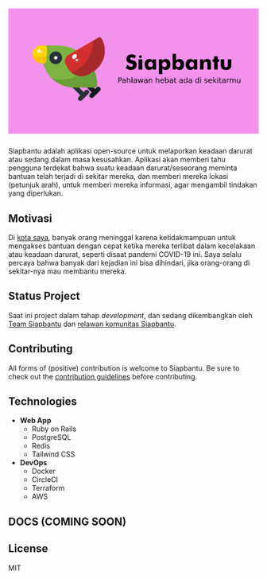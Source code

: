 # [![Siapbantu](assets/SiapbantuLogo.png)](https://siapbantu.com)

Siapbantu adalah aplikasi open-source untuk melaporkan keadaan darurat atau sedang dalam masa kesusahkan. Aplikasi akan memberi tahu pengguna terdekat bahwa suatu keadaan darurat/seseorang meminta bantuan telah terjadi di sekitar mereka, dan memberi mereka lokasi (petunjuk arah), untuk memberi mereka informasi, agar mengambil tindakan yang diperlukan.

## Motivasi

Di [kota saya](https://en.wikipedia.org/wiki/Pekanbaru), banyak orang meninggal karena ketidakmampuan untuk mengakses bantuan dengan cepat ketika mereka terlibat dalam kecelakaan atau keadaan darurat, seperti disaat pandemi COVID-19 ini. Saya selalu percaya bahwa banyak dari kejadian ini bisa dihindari, jika orang-orang di sekitar-nya mau membantu mereka.

## Status Project

Saat ini project dalam tahap _development_, dan sedang dikembangkan oleh [Team Siapbantu](https://github.com/siapbantu) dan [relawan komunitas Siapbantu](https://s.id/siapbantu).

## Contributing

All forms of (positive) contribution is welcome to Siapbantu. Be sure to check out the [contribution guidelines](.github/CONTRIBUTING.md) before contributing.

## Technologies

- **Web App**
  - Ruby on Rails
  - PostgreSQL
  - Redis
  - Tailwind CSS
- **DevOps**
  - Docker
  - CircleCI
  - Terraform
  - AWS

## DOCS (COMING SOON)

## License

MIT
